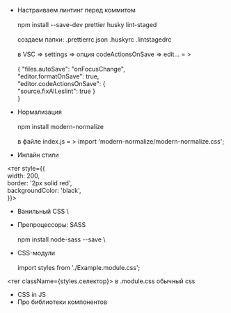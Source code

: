 - Настраиваем линтинг перед коммитом \
   \
  npm install --save-dev prettier husky lint-staged \
   \
  создаем папки: .prettierrc.json .huskyrc .lintstagedrc \
   \
  в VSC => settings => опция codeActionsOnSave => edit... = > \
   \
  { "files.autoSave": "onFocusChange", \
  "editor.formatOnSave": true, \
  "editor.codeActionsOnSave": { \
  "source.fixAll.eslint": true } \
  }
- Нормализация \
   \
  npm install modern-normalize \
   \
  в файле index.js = > import 'modern-normalize/modern-normalize.css';

- Инлайн стили

<тег style={{ \
 width: 200, \
 border: '2px solid red', \
 backgroundColor: 'black', \
 }}>

- Ванильный CSS \
- Препроцессоры: SASS \
   \
  npm install node-sass --save \

- CSS-модули \
   \
  import styles from './Example.module.css';

<тег className={styles.селектор}> в .module.css обычный css

- CSS in JS
- Про библиотеки компонентов
